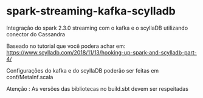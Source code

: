# spark-streaming-kafka-scylladb

Integração do spark 2.3.0 streaming com o kafka e o scyllaDB utilizando conector do Cassandra


Baseado no tutorial que você podera achar em: https://www.scylladb.com/2018/11/13/hooking-up-spark-and-scylladb-part-4/

Configurações do kafka e do scyllaDB poderão ser feitas em conf/MetaInf.scala

Atenção : As versões das bibliotecas no build.sbt devem ser respeitadas